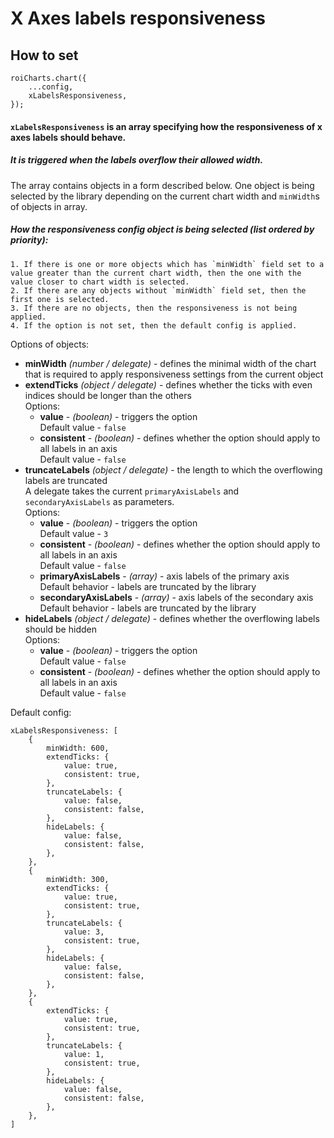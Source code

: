 # X Axes labels responsiveness

## How to set

```
roiCharts.chart({
    ...config,
    xLabelsResponsiveness,
});
```

#### `xLabelsResponsiveness` is an array specifying how the responsiveness of x axes labels should behave.

##### It is triggered when the labels overflow their allowed width.

The array contains objects in a form described below. One object is being selected by the library depending on the current chart width and `minWidth`s of objects in array.

##### How the responsiveness config object is being selected (list ordered by priority):
    1. If there is one or more objects which has `minWidth` field set to a value greater than the current chart width, then the one with the value closer to chart width is selected.
    2. If there are any objects without `minWidth` field set, then the first one is selected.
    3. If there are no objects, then the responsiveness is not being applied.
    4. If the option is not set, then the default config is applied.

Options of objects:
- **minWidth** _(number / delegate)_ - defines the minimal width of the chart that is required to apply responsiveness settings from the current object<br>
- **extendTicks** _(object / delegate)_ - defines whether the ticks with even indices should be longer than the others<br>
Options:
    - **value** - _(boolean)_ - triggers the option<br>
    Default value - `false`
    - **consistent** - _(boolean)_ - defines whether the option should apply to all labels in an axis<br>
    Default value - `false`
- **truncateLabels** _(object / delegate)_ - the length to which the overflowing labels are truncated<br>
A delegate takes the current `primaryAxisLabels` and `secondaryAxisLabels` as parameters.<br>
Options:
    - **value** - _(boolean)_ - triggers the option<br>
    Default value - `3`
    - **consistent** - _(boolean)_ - defines whether the option should apply to all labels in an axis<br>
    Default value - `false`
    - **primaryAxisLabels** - _(array)_ - axis labels of the primary axis<br>
    Default behavior - labels are truncated by the library
    - **secondaryAxisLabels** - _(array)_ - axis labels of the secondary axis<br>
    Default behavior - labels are truncated by the library
- **hideLabels** _(object / delegate)_ - defines whether the overflowing labels should be hidden<br>
Options:
    - **value** - _(boolean)_ - triggers the option<br>
    Default value - `false`
    - **consistent** - _(boolean)_ - defines whether the option should apply to all labels in an axis<br>
    Default value - `false`

Default config:
```
xLabelsResponsiveness: [
    {
        minWidth: 600,
        extendTicks: {
            value: true,
            consistent: true,
        },
        truncateLabels: {
            value: false,
            consistent: false,
        },
        hideLabels: {
            value: false,
            consistent: false,
        },
    },
    {
        minWidth: 300,
        extendTicks: {
            value: true,
            consistent: true,
        },
        truncateLabels: {
            value: 3,
            consistent: true,
        },
        hideLabels: {
            value: false,
            consistent: false,
        },
    },
    {
        extendTicks: {
            value: true,
            consistent: true,
        },
        truncateLabels: {
            value: 1,
            consistent: true,
        },
        hideLabels: {
            value: false,
            consistent: false,
        },
    },
]
```

